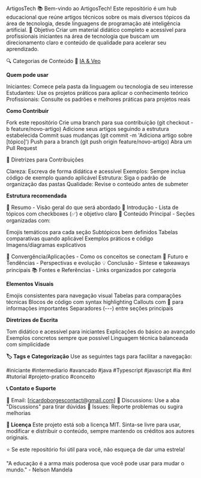 ArtigosTech 📚
Bem-vindo ao ArtigosTech! Este repositório é um hub educacional que reúne artigos técnicos sobre os mais diversos tópicos da área de tecnologia, desde linguagens de programação até inteligência artificial.
🎯 Objetivo
Criar um material didático completo e acessível para profissionais iniciantes na área de tecnologia que buscam um direcionamento claro e conteúdo de qualidade para acelerar seu aprendizado.

🔍 Categorias de Conteúdo
🤖 [IA & Veo](IA/IA%20&%20Veo)

**Quem pode usar**

Iniciantes: Comece pela pasta da linguagem ou tecnologia de seu interesse
Estudantes: Use os projetos práticos para aplicar o conhecimento teórico
Profissionais: Consulte os padrões e melhores práticas para projetos reais

**Como Contribuir**

Fork este repositório
Crie uma branch para sua contribuição (git checkout -b feature/novo-artigo)
Adicione seus artigos seguindo a estrutura estabelecida
Commit suas mudanças (git commit -m 'Adiciona artigo sobre [tópico]')
Push para a branch (git push origin feature/novo-artigo)
Abra um Pull Request

📝 Diretrizes para Contribuições

Clareza: Escreva de forma didática e acessível
Exemplos: Sempre inclua código de exemplo quando aplicável
Estrutura: Siga o padrão de organização das pastas
Qualidade: Revise o conteúdo antes de submeter


**Estrutura recomendada**

📖 Resumo - Visão geral do que será abordado
📌 Introdução - Lista de tópicos com checkboxes (✅) e objetivo claro
🧠 Conteúdo Principal - Seções organizadas com:

Emojis temáticos para cada seção
Subtópicos bem definidos
Tabelas comparativas quando aplicável
Exemplos práticos e código
Imagens/diagramas explicativos


🔗 Convergência/Aplicações - Como os conceitos se conectam
🚀 Futuro e Tendências - Perspectivas e evolução
💡 Conclusão - Síntese e takeaways principais
📚 Fontes e Referências - Links organizados por categoria

 **Elementos Visuais**

Emojis consistentes para navegação visual
Tabelas para comparações técnicas
Blocos de código com syntax highlighting
Callouts com 📌 para informações importantes
Separadores (---) entre seções principais

 **Diretrizes de Escrita**

Tom didático e acessível para iniciantes
Explicações do básico ao avançado
Exemplos concretos sempre que possível
Linguagem técnica balanceada com simplicidade

**🏷️ Tags e Categorização**
Use as seguintes tags para facilitar a navegação:

#iniciante #intermediario #avancado
#java #Typescript #javascript #ia #ml
#tutorial #projeto-pratico #conceito

**📞 Contato e Suporte**

📧 Email: [ricardoborgescontact@gmail.com]
💬 Discussions: Use a aba "Discussions" para tirar dúvidas
🐛 Issues: Reporte problemas ou sugira melhorias

**📄 Licença**
Este projeto está sob a licença MIT. Sinta-se livre para usar, modificar e distribuir o conteúdo, sempre mantendo os créditos aos autores originais.

⭐ Se este repositório foi útil para você, não esqueça de dar uma estrela!

"A educação é a arma mais poderosa que você pode usar para mudar o mundo." - Nelson Mandela